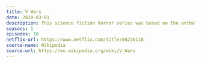```yaml
---
title: V Wars
date: 2020-03-01
description: This science fiction horror series was based on the anthology series and comic book of the same name. It receieved mixed reviews. 
seasons: 1
episodes: 10
netflix-url: https://www.netflix.com/title/80236118
source-name: Wikipedia  
source-url: https://en.wikipedia.org/wiki/V_Wars
---
```


